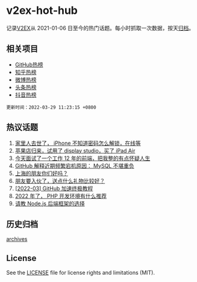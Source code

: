 # v2ex-hot-hub

 记录[V2EX](https://www.v2ex.com/)从 2021-01-06 日至今的热门话题。每小时抓取一次数据，按天[归档](archives)。
 
 ## 相关项目

- [GitHub热榜](https://github.com/snaildev/github-hot-hub)
- [知乎热榜](https://github.com/snaildev/zhihu-hot-hub)
- [微博热榜](https://github.com/snaildev/weibo-hot-hub)
- [头条热榜](https://github.com/snaildev/toutiao-hot-hub)
- [抖音热榜](https://github.com/snaildev/douyin-hot-hub)


 `更新时间：2022-03-29 11:23:15 +0800`

## 热议话题

1. [家里人去世了， iPhone 不知道密码怎么解锁，在线等](https://www.v2ex.com/t/843462)
1. [苹果店归来，试用了 display studio，买了 iPad Air](https://www.v2ex.com/t/843382)
1. [今天面试了一个工作 12 年的前端，把我整的有点怀疑人生](https://www.v2ex.com/t/843510)
1. [GitHub 解释近期频繁宕机原因： MySQL 不堪重负](https://www.v2ex.com/t/843376)
1. [上海的朋友你们好吗？](https://www.v2ex.com/t/843460)
1. [朋友要入伙了，送点什么礼物比较好？](https://www.v2ex.com/t/843404)
1. [[2022-03] GitHub 加速终极教程](https://www.v2ex.com/t/843383)
1. [2022 年了， PHP 开发环境有什么推荐](https://www.v2ex.com/t/843525)
1. [请教 Node.js 后端框架的选择](https://www.v2ex.com/t/843442)

## 历史归档

[archives](archives)

## License

See the [LICENSE](LICENSE) file for license rights and limitations (MIT).
